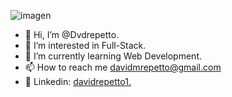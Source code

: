 ![imagen](https://media.licdn.com/dms/image/v2/C5616AQEvmotdJPix1Q/profile-displaybackgroundimage-shrink_350_1400/profile-displaybackgroundimage-shrink_350_1400/0/1655909342715?e=1746057600&v=beta&t=i81D8esR7JI77zjTkb5BcPhBYMZejm2pWFDrCstI9sg)

- 👋 Hi, I’m @Dvdrepetto.
- 👀 I’m interested in Full-Stack.
- 🌱 I’m currently learning Web Development.
- 📫 How to reach me davidmrepetto@gmail.com
- 📶 Linkedin: <a href="https://www.linkedin.com/in/davidrepetto1/">davidrepetto1.</a>
<!---
Dvdrepetto/Dvdrepetto is a ✨ special ✨ repository because its `README.md` (this file) appears on your GitHub profile.
You can click the Preview link to take a look at your changes.
--->
